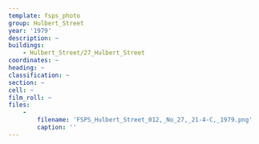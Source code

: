 ```yaml
---
template: fsps_photo
group: Hulbert_Street
year: '1979'
description: ~
buildings:
    - Hulbert_Street/27_Hulbert_Street
coordinates: ~
heading: ~
classification: ~
section: ~
cell: ~
film_roll: ~
files:
    -
        filename: 'FSPS_Hulbert_Street_012,_No_27,_21-4-C,_1979.png'
        caption: ''
---
```

